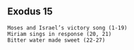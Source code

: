 ## Exodus 15

```
Moses and Israel’s victory song (1-19)
Miriam sings in response (20, 21)
Bitter water made sweet (22-27)
```
